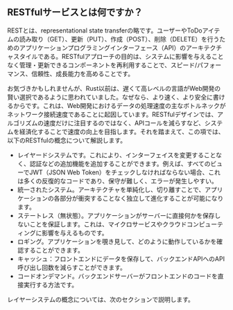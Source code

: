 ## RESTfulサービスとは何ですか？
RESTとは、representational state transferの略です。ユーザーやToDoアイテムの読み取り（GET）、更新（PUT）、作成（POST）、削除（DELETE）を行うためのアプリケーションプログラミングインターフェース（API）のアーキテクチャスタイルである。RESTfulアプローチの目的は、システムに影響を与えることなく管理・更新できるコンポーネントを再利用することで、スピード/パフォーマンス、信頼性、成長能力を高めることです。

お気づきかもしれませんが、Rust以前は、遅くて高レベルの言語がWeb開発の賢い選択であるように思われていました。なぜなら、より速く、より安全に書けるからです。これは、Web開発におけるデータの処理速度の主なボトルネックがネットワーク接続速度であることに起因しています。RESTfulデザインでは、アルゴリズムの速度だけに注目するのではなく、APIコールを減らすなど、システムを経済化することで速度の向上を目指します。それを踏まえて、この項では、以下のRESTfulの概念について解説します。

- レイヤードシステムです。これにより、インターフェイスを変更することなく、認証などの追加機能を追加することができます。例えば、すべてのビューでJWT（JSON Web Token）をチェックしなければならない場合、これは多くの反復的なコードであり、保守が難しく、エラーが発生しやすい。
- 統一されたシステム。アーキテクチャを単純化し、切り離すことで、アプリケーションの各部分が衝突することなく独立して進化することが可能になります。
- ステートレス（無状態）。アプリケーションがサーバーに直接何かを保存しないことを保証します。これは、マイクロサービスやクラウドコンピューティングに影響を与えるものです。
- ロギング。アプリケーションを覗き見して、どのように動作しているかを確認することができます。
- キャッシュ：フロントエンドにデータを保存して、バックエンドAPIへのAPI呼び出し回数を減らすことができます。
- コードオンデマンド。バックエンドサーバーがフロントエンドのコードを直接実行する方法です。

レイヤーシステムの概念については、次のセクションで説明します。
